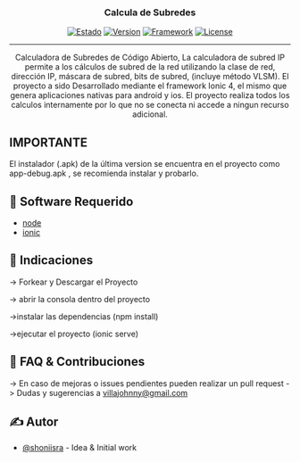 
<h3 align="center">Calcula de Subredes</h3>

<div align="center">

[![Estado](https://img.shields.io/badge/estado-funcional-green)]()
[![Version](https://img.shields.io/github/package-json/v/shoniisra/open-ionic-subnetting-calculator-functional)]()
[![Framework](https://img.shields.io/badge/framework-ionic-yellow)]()
[![License](https://img.shields.io/badge/license-MIT-blue.svg)](/LICENSE)

</div>

---

<p align="center"> Calculadora de Subredes de Código Abierto, La calculadora de subred IP permite a los cálculos de subred de la red utilizando la clase de red, dirección IP, máscara de subred, bits de subred, (incluye método VLSM). El proyecto a sido Desarrollado mediante el framework Ionic 4, el mismo que genera aplicaciones nativas para android y ios. El proyecto realiza todos los calculos internamente por lo que no se conecta ni accede a ningun recurso adicional.
    <br> 
</p>

##  IMPORTANTE 
El instalador (.apk) de la última version se encuentra en el proyecto como app-debug.apk , se recomienda instalar y probarlo.

## 🎉 Software Requerido
<ul>
<li><a href="https://nodejs.org/en/download/">node </a></li>
<li><a href="https://ionicframework.com/docs/installation/cli">ionic </a></li>
</ul>

## 🧐 Indicaciones

-> Forkear y Descargar el Proyecto

-> abrir la consola dentro del proyecto 

->instalar las dependencias (npm install)

->ejecutar el proyecto (ionic serve)



## 🏁 FAQ & Contribuciones

-> En caso de mejoras o issues pendientes pueden realizar un pull request
-> Dudas y sugerencias a villajohnny@gmail.com

## ✍️ Autor 

- [@shoniisra](https://github.com/shoniisra) - Idea & Initial work

